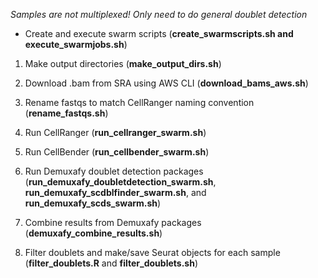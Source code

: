 *Samples are not multiplexed! Only need to do general doublet detection*
* Create and execute swarm scripts (**create_swarmscripts.sh and execute_swarmjobs.sh**)
1. Make output directories (**make_output_dirs.sh**)
2. Download .bam from SRA using AWS CLI (**download_bams_aws.sh**)


3. Rename fastqs to match CellRanger naming convention (**rename_fastqs.sh**)
4. Run CellRanger (**run_cellranger_swarm.sh**)
5. Run CellBender (**run_cellbender_swarm.sh**)
6. Run Demuxafy doublet detection packages (**run_demuxafy_doubletdetection_swarm.sh**, **run_demuxafy_scdblfinder_swarm.sh**, and **run_demuxafy_scds_swarm.sh**)
7. Combine results from Demuxafy packages (**demuxafy_combine_results.sh**)
8. Filter doublets and make/save Seurat objects for each sample (**filter_doublets.R** and **filter_doublets.sh**)
